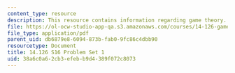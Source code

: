 ```yaml
---
content_type: resource
description: This resource contains information regarding game theory.
file: https://ol-ocw-studio-app-qa.s3.amazonaws.com/courses/14-126-game-theory-spring-2016/38a6c0a62cb3efebb9d4389f072c8073_MIT14_126S16_ProblemSet_1.pdf
file_type: application/pdf
parent_uid: db6879e8-6094-873b-fab0-9fc86c4dbb90
resourcetype: Document
title: 14.126 S16 Problem Set 1
uid: 38a6c0a6-2cb3-efeb-b9d4-389f072c8073
---
```

